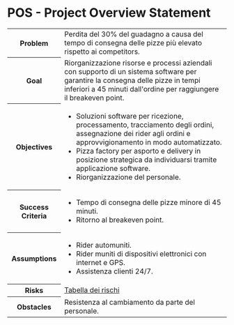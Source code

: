 # POS - Project Overview Statement

<table>
  <tr>
    <th>Problem</th>
    <td>Perdita del 30% del guadagno a causa del tempo di consegna delle pizze più elevato rispetto ai competitors.</td>
  </tr>
  <tr>
    <th>Goal</th>
    <td>Riorganizzazione risorse e processi aziendali con supporto di un sistema software per garantire la consegna delle pizze in tempi inferiori a 45 minuti dall'ordine per raggiungere il breakeven point.</td>
  </tr>
  <tr>
    <th>Objectives</th>
    <td>
      <ul>
        <li>
          Soluzioni software per ricezione, processamento, tracciamento degli ordini, assegnazione dei rider agli ordini e approvvigionamento in modo automatizzato.
        </li>
        <li>
          Pizza factory per asporto e delivery in posizione strategica da individuarsi tramite applicazione software.
        </li>
        <li>
          Riorganizzazione del personale.
        </li>
      </ul>
    </td>
  </tr>
  <tr>
    <th>Success Criteria</th>
    <td>
      <ul>
        <li>
          Tempo di consegna delle pizze minore di 45 minuti.
        </li>
        <li>
          Ritorno al breakeven point.
        </li>
      </ul>
    </td>
  </tr>
  <tr>
    <th>Assumptions</th>
    <td>
      <ul>
        <li>
          Rider automuniti.
        </li>
        <li>
          Rider muniti di dispositivi elettronici con internet e GPS.
        </li>
        <li>
          Assistenza clienti 24/7.
        </li>
      </ul>
    </td>
  </tr>
  <tr>
    <th>Risks</th>
    <td>
      <a href="4-POS-AnalisiRischi">
        Tabella dei rischi
      </a>
    </td>
  </tr>
  <tr>
    <th>Obstacles</th>
    <td>
      Resistenza al cambiamento da parte del personale.
    </td>
  </tr>
</table>